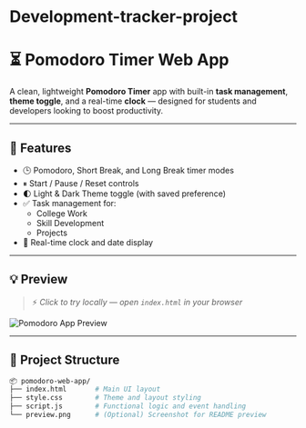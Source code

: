 # Development-tracker-project


# ⏳ Pomodoro Timer Web App

A clean, lightweight **Pomodoro Timer** app with built-in **task management**, **theme toggle**, and a real-time **clock** — designed for students and developers looking to boost productivity.

---

## 🔧 Features

- 🕒 Pomodoro, Short Break, and Long Break timer modes
- ⏸ Start / Pause / Reset controls
- 🌓 Light & Dark Theme toggle (with saved preference)
- ✅ Task management for:
  - College Work
  - Skill Development
  - Projects
- 📅 Real-time clock and date display

---

## 💡 Preview

> ⚡ *Click to try locally — open `index.html` in your browser*

![Pomodoro App Preview](preview.png)

---

## 📁 Project Structure

```bash
📦 pomodoro-web-app/
├── index.html       # Main UI layout
├── style.css        # Theme and layout styling
├── script.js        # Functional logic and event handling
└── preview.png      # (Optional) Screenshot for README preview
